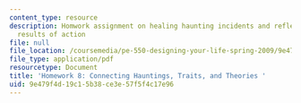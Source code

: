 ```yaml
---
content_type: resource
description: Homwork assignment on healing haunting incidents and reflecting on the
  results of action
file: null
file_location: /coursemedia/pe-550-designing-your-life-spring-2009/9e479f4d19c15b38ce3e57f5f4c17e96_MITPE_550iap09_s09_assn08.pdf
file_type: application/pdf
resourcetype: Document
title: 'Homework 8: Connecting Hauntings, Traits, and Theories '
uid: 9e479f4d-19c1-5b38-ce3e-57f5f4c17e96
---
```

